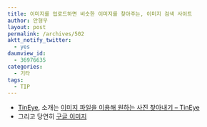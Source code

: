 ```yaml
---
title: 이미지를 업로드하면 비슷한 이미지를 찾아주는, 이미지 검색 사이트
author: 안형우
layout: post
permalink: /archives/502
aktt_notify_twitter:
  - yes
daumview_id:
  - 36976635
categories:
  - 기타
tags:
  - TIP
---
```

*   [TinEye][1], 소개는 [이미지 파일을 이용해 원하는 사진 찾아내기 &#8211; TinEye][2]
*   그리고 당연히 [구글 이미지][3]

 [1]: http://www.tineye.com/
 [2]: http://liverex.tistory.com/538
 [3]: http://images.google.com/